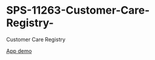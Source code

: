 # SPS-11263-Customer-Care-Registry-
Customer Care Registry 


[App demo](https://akshayapp.apps.pcfdev.in)
